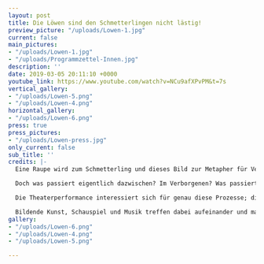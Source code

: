 ```yaml
---
layout: post
title: Die Löwen sind den Schmetterlingen nicht lästig!
preview_picture: "/uploads/Lowen-1.jpg"
current: false
main_pictures:
- "/uploads/Lowen-1.jpg"
- "/uploads/Programmzettel-Innen.jpg"
description: ''
date: 2019-03-05 20:11:10 +0000
youtube_link: https://www.youtube.com/watch?v=NCu9afXPvPM&t=7s
vertical_gallery:
- "/uploads/Lowen-5.png"
- "/uploads/Lowen-4.png"
horizontal_gallery:
- "/uploads/Lowen-6.png"
press: true
press_pictures:
- "/uploads/Lowen-press.jpg"
only_current: false
sub_title: ''
credits: |-
  Eine Raupe wird zum Schmetterling und dieses Bild zur Metapher für Veränderung.

  Doch was passiert eigentlich dazwischen? Im Verborgenen? Was passiert bevor eine Veränderung sichtbar wird?

  Die Theaterperformance interessiert sich für genau diese Prozesse; die Widerstände und Euphorie, das Unsagbare, jenes, das sich selbst erst als Realität begreifen muss.

  Bildende Kunst, Schauspiel und Musik treffen dabei aufeinander und machen gemeinsam Theater!
gallery:
- "/uploads/Lowen-6.png"
- "/uploads/Lowen-4.png"
- "/uploads/Lowen-5.png"

---
```

